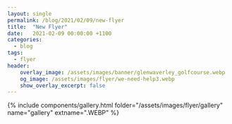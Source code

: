 ```yaml
---
layout: single
permalink: /blog/2021/02/09/new-flyer
title:  "New Flyer"
date:   2021-02-09 00:00:00 +1100
categories:
  - blog
tags:
  - flyer
header:
    overlay_image: /assets/images/banner/glenwaverley_golfcourse.webp
    og_image: /assets/images/flyer/we-need-help3.webp
    show_overlay_excerpt: false
---
```


{% include components/gallery.html folder="/assets/images/flyer/gallery" name="gallery" extname=".WEBP" %}

